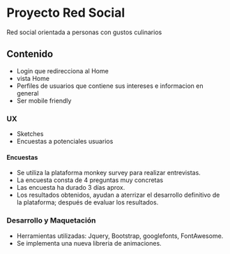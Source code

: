 # Proyecto Red Social
Red social orientada a personas con gustos culinarios 

## Contenido
- Login que redirecciona al Home
- vista Home 
- Perfiles de usuarios que contiene sus intereses e informacion en general
- Ser mobile friendly

### UX
- Sketches
- Encuestas a potenciales usuarios

#### Encuestas
- Se utiliza la plataforma monkey survey para realizar entrevistas.
- La encuesta consta de 4 preguntas muy concretas
- Las encuesta ha durado 3 días aprox.
- Los resultados obtenidos, ayudan a aterrizar el desarrollo definitivo de la plataforma; después de evaluar los resultados.

### Desarrollo y Maquetación
- Herramientas utilizadas: Jquery, Bootstrap, googlefonts, FontAwesome.
- Se implementa una nueva libreria de animaciones.
